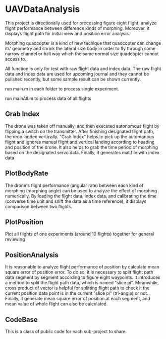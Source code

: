 UAVDataAnalysis
==

This project is directionally used for processing figure eight flight, analyze flight performance between difference kinds of morphing. Moreover, it displays flight path for initial view and position error analysis.

Morphing quadcopter is a kind of new techique that quadcopter can change its' geometry and shrink the lateral size body in order to fly through some narrow channel or hall way which the same normal size quadcopter cannot access to.

All function is only for test with raw flight data and index data. The raw flight data and index data are used for upcoming journal and they cannot be pulished recently, but some sample result can be shown currently.

run main.m in each folder to process single experiment. 

run mainAll.m to process data of all flights



## Grab Index
The drone was taken off manually, and then executed autonomous flight by flipping a switch on the transmitter. After finishing designated flight path, the dron landed vertically. "Grab Index" helps to pick up the automonous flight and ignores manual flight and vertical landing according to heading and position of the drone. It also helps to grab the time period of morphing based on the designated servo data.
Finally, it generates mat file with index data

## PlotBodyRate
The drone's flight performance (angular rate) between each kind of morphing (morphing angle) can be used to analyze the effect of morphing numerically. By loading the flight data, index data, and calibrating the time (converse time unit and shift the data as a time reference), it displays comparison between two flights.

## PlotPosition
Plot all flights of one experiments (around 10 flights) together for general reviewing

## PositionAnalysis
It is reasonable to analyze flight performance of position by calculate mean square error of position error. To do so, it is necessary to split flight path data segment by segment according to figure eight waypoints. It introduces a method to split the flight path data, which is named "slice pi". Meanwhile, cross product of vector is helpful for splitting flight path to check it the current position data point is in the current "slice pi" (tri-angle) or not.
Finally, it generate mean square error of position at each segment, and mean value of whole flight can also be calculated.

## CodeBase
This is a class of pubilc code for each sub-project to share.
